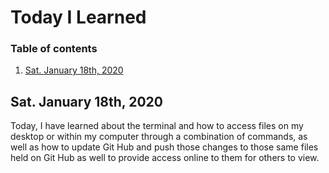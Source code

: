 # Today I Learned

### Table of contents
1. [Sat. January 18th, 2020](#Jan182020)

## Sat. January 18th, 2020 <a name="Jan182020"></a>

Today, I have learned about the terminal and how to access files on my desktop or within my computer through a combination of commands, as well as how to update Git Hub and push those changes to those same files held on Git Hub as well to provide access online to them for others to view. 

